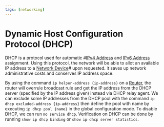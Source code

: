 ```yaml
---
tags: [networking]
---
```


# Dynamic Host Configuration Protocol (DHCP)

DHCP is a protocol used for automatic #[IPv4 Address](202206151453.md)
and [IPv6 Address](202206281129.md) assignment. Using this protocol, the network
will be able to allot an available IP address to a [Network Device](202207051821.md)#
upon requested. It saves up network administrative costs and conserves IP
address space.

By using the command `ip helper-address {ip-address}` on a
[Router](202207061800.md), the router will overrule broadcast rule and get the
IP address from the DHCP server (specified by the IP address given) instead via
DHCP relay agent. We can exclude some IP addresses from the DHCP pool with the
command `ip dhcp excluded-address {ip-address}` then define the pool with name
by executing `ip dhcp pool {name}` in the global configuration mode. To disable
DHCP, we can run `no service dhcp`. Verification on DHCP can be done by running
`show ip dhcp binding` or `show ip dhcp server statistics`.
